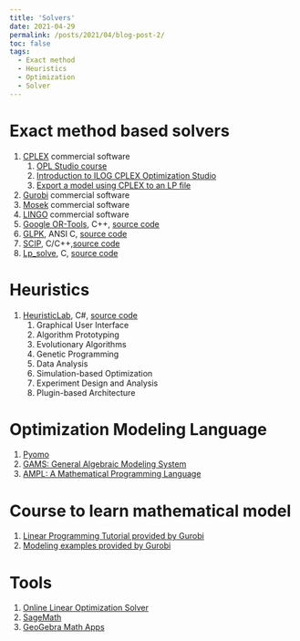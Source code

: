 ```yaml
---
title: 'Solvers'
date: 2021-04-29
permalink: /posts/2021/04/blog-post-2/
toc: false
tags:
  - Exact method
  - Heuristics
  - Optimization
  - Solver
---
```



# Exact method based solvers

1. [CPLEX](https://www.ibm.com/analytics/cplex-optimizer) commercial software
    1. [OPL Studio course](http://runelarsen.dk/elearn/)
    2. [Introduction to ILOG CPLEX Optimization Studio](https://courses.ie.bilkent.edu.tr/ie477/wp-content/uploads/sites/2/2019/12/cplex.pdf)
    3. [Export a model using CPLEX to an LP file](https://www.ibm.com/docs/en/icos/12.8.0.0?topic=viewer-export-model-using-cplex-lp-file)
3. [Gurobi](https://www.gurobi.com/) commercial software
4. [Mosek](https://www.mosek.com/) commercial software
5. [LINGO](https://www.lindo.com/index.php/products/lingo-and-optimization-modeling?catid=89&id=88:powerful-lingo-solvers) commercial software
6. [Google OR-Tools](https://developers.google.com/optimization), C++, [source code](https://github.com/google/or-tools)
7. [GLPK](https://www.gnu.org/software/glpk/), ANSI C, [source code](https://www.gnu.org/software/glpk/#TOCdownloading)
8. [SCIP](https://www.scipopt.org/), C/C++,[source code](https://scip.zib.de/download.php?fname=scipoptsuite-7.0.2.tgz)
9. [Lp_solve](https://cran.r-project.org/web/packages/lpSolve/index.html), C, [source code](https://cran.r-project.org/src/contrib/Archive/lpSolve)


# Heuristics

1. [HeuristicLab](https://dev.heuristiclab.com/trac.fcgi/wiki), C#, [source code](https://dev.heuristiclab.com/raw-attachment/wiki/Download/HeuristicLab%203.3.16.zip)
    1. Graphical User Interface
    2. Algorithm Prototyping
    3. Evolutionary Algorithms
    4. Genetic Programming
    5. Data Analysis
    6. Simulation-based Optimization
    7. Experiment Design and Analysis
    8. Plugin-based Architecture
 
# Optimization Modeling Language

1. [Pyomo](https://link.springer.com/book/10.1007/978-3-030-68928-5)
2. [GAMS: General Algebraic Modeling System](https://www.gams.com/)
3. [AMPL: A Mathematical Programming Language](https://ampl.com/)


# Course to learn mathematical model

1. [Linear Programming Tutorial provided by Gurobi](https://www.gurobi.com/resources/linear-programming-tutorial/)
2. [Modeling examples  provided by Gurobi](https://gurobi.github.io/modeling-examples/)

# Tools

1. [Online Linear Optimization Solver](http://online-optimizer.appspot.com/)
2. [SageMath](https://www.sagemath.org/)
3. [GeoGebra Math Apps](https://www.geogebra.org/)
